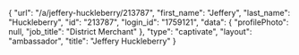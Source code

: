 {
    "url": "\/a\/jeffery-huckleberry\/213787",
    "first_name": "Jeffery",
    "last_name": "Huckleberry",
    "id": "213787",
    "login_id": "1759121",
    "data": {
        "profilePhoto": null,
        "job_title": "District Merchant"
    },
    "type": "captivate",
    "layout": "ambassador",
    "title": "Jeffery Huckleberry"
}